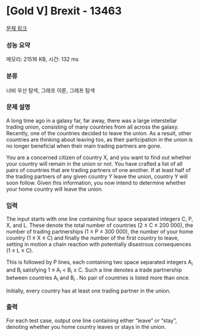 # [Gold V] Brexit - 13463 

[문제 링크](https://www.acmicpc.net/problem/13463) 

### 성능 요약

메모리: 21516 KB, 시간: 132 ms

### 분류

너비 우선 탐색, 그래프 이론, 그래프 탐색

### 문제 설명

<p>A long time ago in a galaxy far, far away, there was a large interstellar trading union, consisting of many countries from all across the galaxy. Recently, one of the countries decided to leave the union. As a result, other countries are thinking about leaving too, as their participation in the union is no longer beneficial when their main trading partners are gone.</p>

<p>You are a concerned citizen of country X, and you want to find out whether your country will remain in the union or not. You have crafted a list of all pairs of countries that are trading partners of one another. If at least half of the trading partners of any given country Y leave the union, country Y will soon follow. Given this information, you now intend to determine whether your home country will leave the union.</p>

### 입력 

 <p>The input starts with one line containing four space separated integers C, P, X, and L. These denote the total number of countries (2 ≤ C ≤ 200 000), the number of trading partnerships (1 ≤ P ≤ 300 000), the number of your home country (1 ≤ X ≤ C) and finally the number of the first country to leave, setting in motion a chain reaction with potentially disastrous consequences (1 ≤ L ≤ C).</p>

<p>This is followed by P lines, each containing two space separated integers A<sub>i</sub> and B<sub>i </sub>satisfying 1 ≤ A<sub>i</sub> < B<sub>i</sub> ≤ C. Such a line denotes a trade partnership between countries A<sub>i</sub> and B<sub>i</sub> . No pair of countries is listed more than once.</p>

<p>Initially, every country has at least one trading partner in the union.</p>

### 출력 

 <p>For each test case, output one line containing either “leave” or “stay”, denoting whether you home country leaves or stays in the union.</p>

